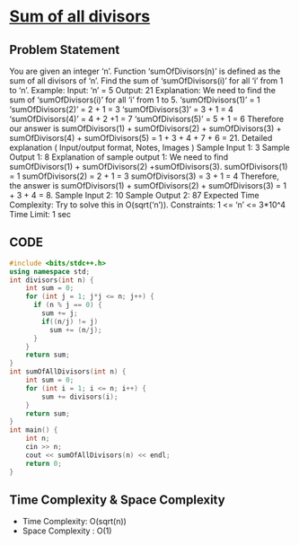 #  [Sum of all divisors](https://www.codingninjas.com/studio/problems/sum-of-all-divisors_8360720?utm_source=striver&utm_medium=website&utm_campaign=a_zcoursetuf&leftPanelTabValue=PROBLEM)

## Problem Statement
You are given an integer ‘n’.
Function ‘sumOfDivisors(n)’ is defined as the sum of all divisors of ‘n’.
Find the sum of ‘sumOfDivisors(i)’ for all ‘i’ from 1 to ‘n’.
Example:
Input: ‘n’  = 5
Output: 21
Explanation:
We need to find the sum of ‘sumOfDivisors(i)’ for all ‘i’ from 1 to 5. 
‘sumOfDivisors(1)’ = 1
‘sumOfDivisors(2)’ = 2 + 1 = 3
‘sumOfDivisors(3)’ = 3 + 1 = 4
‘sumOfDivisors(4)’ = 4 + 2 +1 = 7 
‘sumOfDivisors(5)’ = 5 + 1 = 6
Therefore our answer is sumOfDivisors(1) + sumOfDivisors(2) + sumOfDivisors(3) + sumOfDivisors(4) + sumOfDivisors(5) = 1 + 3 + 4 + 7 + 6 = 21.
Detailed explanation ( Input/output format, Notes, Images )
Sample Input 1:
3
Sample Output 1:
8
Explanation of sample output 1:
We need to find sumOfDivisors(1) + sumOfDivisors(2) +sumOfDivisors(3).
sumOfDivisors(1) = 1
sumOfDivisors(2) = 2 + 1 = 3
sumOfDivisors(3) = 3 + 1 = 4
Therefore, the answer is sumOfDivisors(1) + sumOfDivisors(2) + sumOfDivisors(3) = 1 + 3 + 4 = 8. 
Sample Input 2:
10
Sample Output 2:
87
Expected Time Complexity:
Try to solve this in O(sqrt(‘n’)).
Constraints:
1 <= ‘n’ <= 3*10^4
Time Limit: 1 sec


## CODE
```cpp
#include <bits/stdc++.h>
using namespace std;
int divisors(int n) {
    int sum = 0;
    for (int j = 1; j*j <= n; j++) {
      if (n % j == 0) {
        sum += j;
        if((n/j) != j)
          sum += (n/j);
      }
    }
    return sum;
}
int sumOfAllDivisors(int n) {
    int sum = 0;
    for (int i = 1; i <= n; i++) {
        sum += divisors(i);
    }
    return sum;
}
int main() {
    int n;
    cin >> n;
    cout << sumOfAllDivisors(n) << endl;
    return 0;
}

```

## Time Complexity & Space Complexity

- Time Complexity: O(sqrt(n))
- Space Complexity : O(1)
